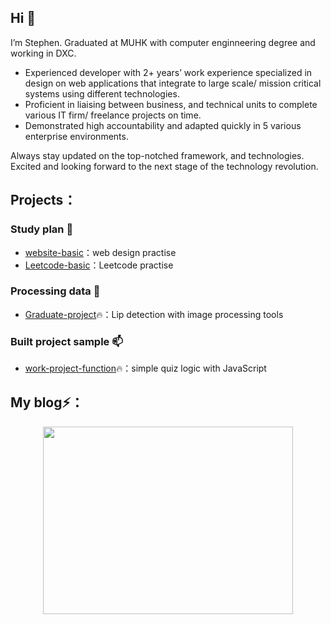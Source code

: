 ## Hi 👋

I’m Stephen. Graduated at MUHK with computer enginneering degree and working in DXC.

- Experienced developer with 2+ years’ work experience specialized in design on web applications that integrate to large scale/ mission critical systems using different technologies. 
- Proficient in liaising between business, and technical units to complete various IT firm/ freelance projects on time. 
- Demonstrated high accountability and adapted quickly in 5 various enterprise environments.

Always stay updated on the top-notched framework, and technologies. Excited and looking forward to the next stage of the technology revolution.

## Projects：

### Study plan 🌱
* [website-basic](https://github.com/Stephenlkc1/Coursea-test)：web design practise
* [Leetcode-basic](https://github.com/Stephenlkc1)：Leetcode practise

### Processing data 🔭
* [Graduate-project](https://github.com/Stephenlkc1/FYP-Lip_analysis-2021)🔥：Lip detection with image processing tools

### Built project sample 📫
* [work-project-function](https://github.com/Stephenlkc1/Job-Sample-Quiz-system-2021)🔥：simple quiz logic with JavaScript

## My blog⚡：

<div align="center"><img src="https://i.imgur.com/Ns7zm3O.png" data-img="1" width="400" height="300"></img></div>
